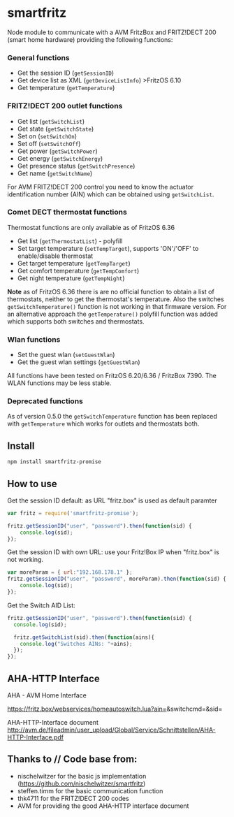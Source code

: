 # smartfritz

Node module to communicate with a AVM FritzBox and FRITZ!DECT 200 (smart home hardware) providing the following functions:

### General functions

- Get the session ID (`getSessionID`)
- Get device list as XML (`getDeviceListInfo`) >FritzOS 6.10
- Get temperature (`getTemperature`)

### FRITZ!DECT 200 outlet functions

- Get list (`getSwitchList`)
- Get state (`getSwitchState`)
- Set on (`setSwitchOn`)
- Set off (`setSwitchOff`)
- Get power (`getSwitchPower`)
- Get energy (`getSwitchEnergy`)
- Get presence status (`getSwitchPresence`)
- Get name (`getSwitchName`)

For AVM FRITZ!DECT 200  control you need to know the actuator identification number (AIN) which can be obtained using `getSwitchList`.

### Comet DECT thermostat functions

Thermostat functions are only available as of FritzOS 6.36

- Get list (`getThermostatList`) - polyfill
- Set target temperature (`setTempTarget`), supports 'ON'/'OFF' to enable/disable thermostat
- Get target temperature (`getTempTarget`)
- Get comfort temperature (`getTempComfort`)
- Get night temperature (`getTempNight`)

**Note** as of FritzOS 6.36 there is are no official function to obtain a list of thermostats, neither to get the thermostat's temperature. Also the switches `getSwitchTemperature()` function is not working in that firmware version.
For an alternative approach the `getTemperature()` polyfill function was added which supports both switches and thermostats.

### Wlan functions

- Set the guest wlan (`setGuestWlan`)
- Get the guest wlan settings (`getGuestWlan`)

All functions have been tested on FritzOS 6.20/6.36 / FritzBox 7390. The WLAN functions may be less stable.

### Deprecated functions

As of version 0.5.0 the `getSwitchTemperature` function has been replaced with `getTemperature` which works for outlets and thermostats both.


## Install

```bash
npm install smartfritz-promise
```

## How to use

Get the session ID default:
as URL "fritz.box" is used as default paramter
```js
var fritz = require('smartfritz-promise');

fritz.getSessionID("user", "password").then(function(sid) {
    console.log(sid);
});
```


Get the session ID with own URL:
use your Fritz!Box IP when "fritz.box" is not working.
```js
var moreParam = { url:"192.168.178.1" };
fritz.getSessionID("user", "password", moreParam).then(function(sid) {
    console.log(sid);
});
```

Get the Switch AID List:
```js
fritz.getSessionID("user", "password").then(function(sid) {
  console.log(sid);

  fritz.getSwitchList(sid).then(function(ains){
    console.log("Switches AINs: "+ains);
  });
});
```

## AHA-HTTP Interface

AHA - AVM Home Interface

https://fritz.box/webservices/homeautoswitch.lua?ain=<ain>&switchcmd=<cmd>&sid=<sid>

AHA-HTTP-Interface document 
http://avm.de/fileadmin/user_upload/Global/Service/Schnittstellen/AHA-HTTP-Interface.pdf

## Thanks to // Code base from:

* nischelwitzer for the basic js implementation (https://github.com/nischelwitzer/smartfritz)
* steffen.timm for the basic communication function
* thk4711 for the FRITZ!DECT 200 codes 
* AVM for providing the good AHA-HTTP interface document 
